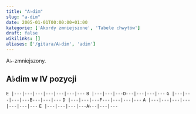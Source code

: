 ```yaml
---
title: "A♭dim"
slug: "a-dim"
date: 2005-01-01T00:00:00+01:00
kategorie: ['Akordy zmniejszone', 'Tabele chwytów']
draft: false
wikilinks: []
aliases: ['/gitara/A♭dim', 'adim']
---
```

A♭-zmniejszony.

## A♭dim w IV pozycji

`E |---|---|---|---|---|---|---`
`B |---|---|---D---|---|---|---`
`G |---|---|---|---B---|---|---`
`D |---|---|---F---|---|---|---`
`A |---|---|---|---|---|---|---`
`E |---|---|---|---A♭--|---|---`


